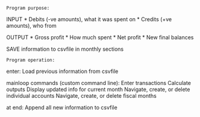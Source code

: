 
	Program purpose:

INPUT	* Debits  (-ve amounts),  what it was spent on
	* Credits (+ve amounts),  who from

OUTPUT	* Gross profit
	* How much spent
	* Net profit
	* New final balances

SAVE information to csvfile in monthly sections


	Program operation:

enter:
  Load previous information from csvfile

mainloop commands (custom command line):
  Enter transactions
  Calculate outputs
  Display updated info for current month
  Navigate, create, or delete individual accounts
  Navigate, create, or delete fiscal months

at end:
  Append all new information to csvfile
